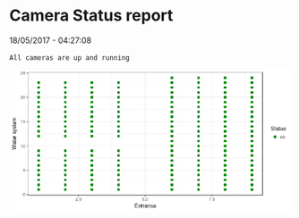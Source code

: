 Camera Status report
================
18/05/2017 - 04:27:08

    All cameras are up and running

![](camreport_files/figure-markdown_github/unnamed-chunk-2-1.png)
